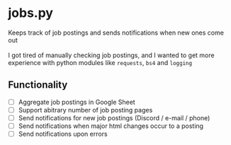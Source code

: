 # jobs.py
Keeps track of job postings and sends notifications when new ones come out<br />
<br />
I got tired of manually checking job postings, and I wanted to get more
experience with python modules like `requests`, `bs4` and `logging`

## Functionality
- [ ] Aggregate job postings in Google Sheet
- [ ] Support abitrary number of job posting pages
- [ ] Send notifications for new job postings (Discord / e-mail / phone)
- [ ] Send notifications when major html changes occur to a posting
- [ ] Send notifications upon errors
